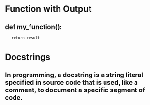 # Function with Output

## def my_function():

```result = 1 + 1
   return result
```

# Docstrings

## In programming, a docstring is a string literal specified in source code that is used, like a comment, to document a specific segment of code.
